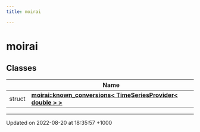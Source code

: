 ```yaml
---
title: moirai

---
```


# moirai



## Classes

|                | Name           |
| -------------- | -------------- |
| struct | **[moirai::known_conversions< TimeSeriesProvider< double > >](/cpp/Classes/structmoirai_1_1known__conversions_3_01TimeSeriesProvider_3_01double_01_4_01_4/)**  |






-------------------------------

Updated on 2022-08-20 at 18:35:57 +1000